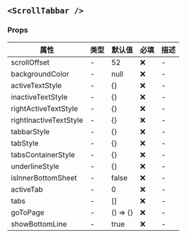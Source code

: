 ## `<ScrollTabbar />`

### Props

| 属性                   | 类型 | 默认值   | 必填 | 描述 |
| ---------------------- | ---- | -------- | ---- | ---- |
| scrollOffset           | -    | 52       | ❌   | -    |
| backgroundColor        | -    | null     | ❌   | -    |
| activeTextStyle        | -    | {}       | ❌   | -    |
| inactiveTextStyle      | -    | {}       | ❌   | -    |
| rightActiveTextStyle   | -    | {}       | ❌   | -    |
| rightInactiveTextStyle | -    | {}       | ❌   | -    |
| tabbarStyle            | -    | {}       | ❌   | -    |
| tabStyle               | -    | {}       | ❌   | -    |
| tabsContainerStyle     | -    | {}       | ❌   | -    |
| underlineStyle         | -    | {}       | ❌   | -    |
| isInnerBottomSheet     | -    | false    | ❌   | -    |
| activeTab              | -    | 0        | ❌   | -    |
| tabs                   | -    | []       | ❌   | -    |
| goToPage               | -    | () => {} | ❌   | -    |
| showBottomLine         | -    | true     | ❌   | -    |
